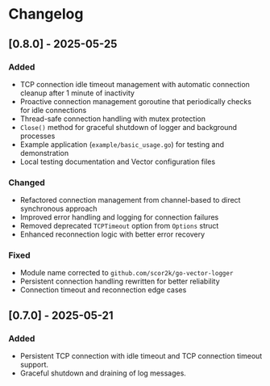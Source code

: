 # Changelog

## [0.8.0] - 2025-05-25

### Added
- TCP connection idle timeout management with automatic connection cleanup after 1 minute of inactivity
- Proactive connection management goroutine that periodically checks for idle connections
- Thread-safe connection handling with mutex protection
- `Close()` method for graceful shutdown of logger and background processes
- Example application (`example/basic_usage.go`) for testing and demonstration
- Local testing documentation and Vector configuration files

### Changed
- Refactored connection management from channel-based to direct synchronous approach
- Improved error handling and logging for connection failures
- Removed deprecated `TCPTimeout` option from `Options` struct
- Enhanced reconnection logic with better error recovery

### Fixed
- Module name corrected to `github.com/scor2k/go-vector-logger`
- Persistent connection handling rewritten for better reliability
- Connection timeout and reconnection edge cases

## [0.7.0] - 2025-05-21

### Added
- Persistent TCP connection with idle timeout and TCP connection timeout support.
- Graceful shutdown and draining of log messages.
